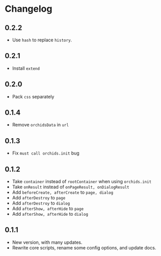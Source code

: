 # Changelog

## 0.2.2

- Use `hash` to replace `history`.

## 0.2.1

- Install `extend`

## 0.2.0

- Pack `css` separately

## 0.1.4

- Remove `orchidsData` in `url`

## 0.1.3

- Fix `must call orchids.init` bug

## 0.1.2

- Take `container` instead of `rootContainer` when using `orchids.init`
- Take `onResult` instead of `onPageResult, onDialogResult`
- Add `beforeCreate, afterCreate` to `page, dialog`
- Add `afterDestroy` to `page`
- Add `afterDestroy` to `dialog`
- Add `afterShow, afterHide` to `page`
- Add `afterShow, afterHide` to `dialog`

## 0.1.1

- New version, with many updates.
- Rewrite core scripts, rename some config options, and update docs.
